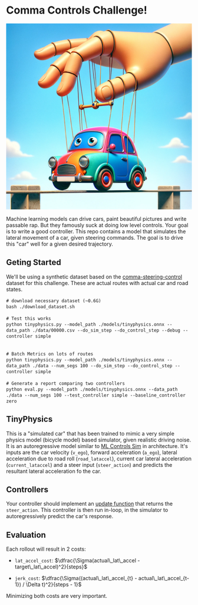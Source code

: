 # Comma Controls Challenge!
![Car](./imgs/car.jpg)

Machine learning models can drive cars, paint beautiful pictures and write passable rap. But they famously suck at doing low level controls. Your goal is to write a good controller. This repo contains a model that simulates the lateral movement of a car, given steering commands. The goal is to drive this "car" well for a given desired trajectory.


## Geting Started
We'll be using a synthetic dataset based on the [comma-steering-control](https://github.com/commaai/comma-steering-control) dataset for this challenge. These are actual routes with actual car and road states.

```
# download necessary dataset (~0.6G)
bash ./download_dataset.sh

# Test this works
python tinyphysics.py --model_path ./models/tinyphysics.onnx --data_path ./data/00000.csv --do_sim_step --do_control_step --debug --controller simple


# Batch Metrics on lots of routes
python tinyphysics.py --model_path ./models/tinyphysics.onnx --data_path ./data --num_segs 100 --do_sim_step --do_control_step --controller simple

# Generate a report comparing two controllers
python eval.py --model_path ./models/tinyphysics.onnx --data_path ./data --num_segs 100 --test_controller simple --baseline_controller zero

```


## TinyPhysics
This is a "simulated car" that has been trained to mimic a very simple physics model (bicycle model) based simulator, given realistic driving noise. It is an autoregressive model similar to [ML Controls Sim](https://blog.comma.ai/096release/#ml-controls-sim) in architecture. It's inputs are the car velocity (`v_ego`), forward acceleration (`a_ego`), lateral acceleration due to road roll (`road_lataccel`), current car lateral acceleration (`current_lataccel`) and a steer input (`steer_action`) and predicts the resultant lateral acceleration fo the car.


## Controllers
Your controller should implement an [update function](https://github.com/commaai/controls_challenge/blob/1a25ee200f5466cb7dc1ab0bf6b7d0c67a2481db/controllers.py#L2) that returns the `steer_action`. This controller is then run in-loop, in the simulator to autoregressively predict the car's response.


## Evaluation
Each rollout will result in 2 costs:
- `lat_accel_cost`: $\dfrac{\Sigma(actual\_lat\_accel - target\_lat\_accel)^2}{steps}$

- `jerk_cost`: $\dfrac{\Sigma((actual\_lat\_accel_{t} - actual\_lat\_accel_{t-1}) / \Delta t)^2}{steps - 1}$


Minimizing both costs are very important.
